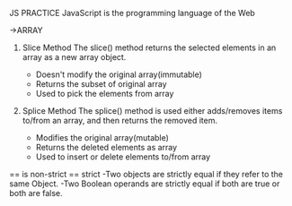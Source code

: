 JS PRACTICE
JavaScript is the programming language of the Web

->ARRAY 

1) Slice Method
The slice() method returns the selected elements in an array as a new array object. 
    - Doesn't modify the original array(immutable)	
    - Returns the subset of original array	
    - Used to pick the elements from array	

2) Splice Method
The splice() method is used either adds/removes items to/from an array, and then returns the removed item.
    - Modifies the original array(mutable)
    - Returns the deleted elements as array
    - Used to insert or delete elements to/from array

<!-- What is the difference between == and === operators -->
== is non-strict 
== strict 
-Two objects are strictly equal if they refer to the same Object.
-Two Boolean operands are strictly equal if both are true or both are false.

